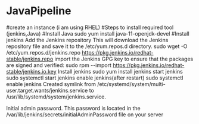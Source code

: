 # JavaPipeline
#create an instance (i am using RHEL)
#Steps to install required tool (jenkins,Java)
#Install Java
sudo yum install java-11-openjdk-devel
#Install jenkins
Add the Jenkins repository This will download the Jenkins repository file and save it to the /etc/yum.repos.d directory.
sudo wget -O /etc/yum.repos.d/jenkins.repo https://pkg.jenkins.io/redhat-stable/jenkins.repo
 import the Jenkins GPG key to ensure that the packages are signed and verified:
sudo rpm --import https://pkg.jenkins.io/redhat-stable/jenkins.io.key
Install jenkins 
sudo yum install jenkins
start jenkins
sudo systemctl start jenkins
enable jenkins(after restart)
sudo systemctl enable jenkins
Created symlink from /etc/systemd/system/multi-user.target.wants/jenkins.service to /usr/lib/systemd/system/jenkins.service.

Initial admin password. This password is located in the /var/lib/jenkins/secrets/initialAdminPassword file on your server
